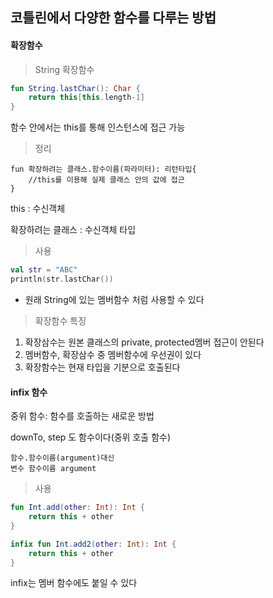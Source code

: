 ## 코틀린에서 다양한 함수를 다루는 방법

#### 확장함수


> String 확장함수
```kotlin
fun String.lastChar(): Char {
    return this[this.length-1]
}
```
함수 안에서는 this를 통해 인스턴스에 접근 가능

> 정리
```
fun 확장하려는 클래스.함수이름(파라미터): 리턴타입{
    //this를 이용해 실제 클래스 안의 값에 접근
}
```
this : 수신객체

확장하려는 클래스 : 수신객체 타입

> 사용
```kotlin
val str = "ABC"
println(str.lastChar())
```
- 원래 String에 있는 멤버함수 처럼 사용할 수 있다

> 확장함수 특징          
1. 확장삼수는 원본 클래스의 private, protected멤버 접근이 안된다
2. 멤버함수, 확장삼수 중 멤버함수에 우선권이 있다
3. 확장함수는 현재 타입을 기분으로 호출된다

#### infix 함수
        
중위 함수:  함수를 호출하는 새로운 방법

downTo, step 도 함수이다(중위 호출 함수)
        
    함수.함수이름(argument)대신
    변수 함수이름 argument

> 사용
```kotlin
fun Int.add(other: Int): Int {
    return this + other
}

infix fun Int.add2(other: Int): Int {
    return this + other
}
```

infix는 멤버 함수에도 붙일 수 있다